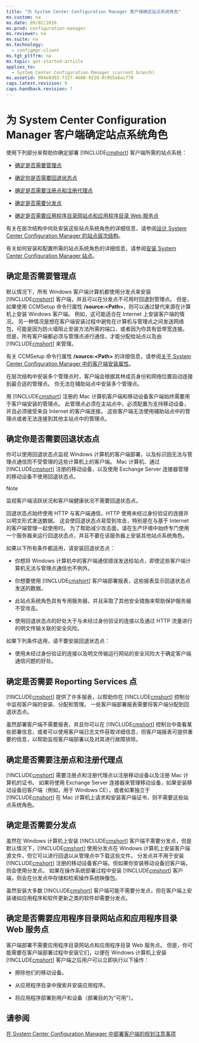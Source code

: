 ```yaml
---
title: "为 System Center Configuration Manager 客户端确定站点系统角色"
ms.custom: na
ms.date: 09/02/2016
ms.prod: configuration-manager
ms.reviewer: na
ms.suite: na
ms.technology: 
  - configmgr-client
ms.tgt_pltfrm: na
ms.topic: get-started-article
applies_to: 
  - System Center Configuration Manager (current branch)
ms.assetid: 984e8d92-7327-4b08-9228-0c955e6ac778
caps.latest.revision: 9
caps.handback.revision: 7
---
```

# 为 System Center Configuration Manager 客户端确定站点系统角色
使用下列部分来帮助你确定部署 [!INCLUDE[cmshort](../LocTest/includes/cmshort_md.md)] 客户端所需的站点系统：  
  
-   [确定是否需要管理点](#BKMK_Determine_MP)  
  
-   [确定你是否需要回退状态点](#BKMK_Determine_FSP)  
  
-   [确定是否需要注册点和注册代理点](#BKMK_Determine_EnrollmentPoints)  
  
-   [确定是否需要分发点](#BKMK_Determine_DP)  
  
-   [确定是否需要应用程序目录网站点和应用程序目录 Web 服务点](#BKMK_Determine_ApplicationCatalogPoints)  
  
 有关在层次结构中何处安装这些站点系统角色的详细信息，请参阅[设计 System Center Configuration Manager 的站点层次结构](../LocTest/Design-a-hierarchy-of-sites-for-System-Center-Configuration-Manager.md)。  
  
 有关如何安装和配置所需的站点系统角色的详细信息，请参阅[安装 System Center Configuration Manager 站点](../Topic/Install%20System%20Center%20Configuration%20Manager%20sites.md)。  
  
##  <a name="BKMK_Determine_MP"></a> 确定是否需要管理点  
 默认情况下，所有 Windows 客户端计算机都使用分发点来安装 [!INCLUDE[cmshort](../LocTest/includes/cmshort_md.md)] 客户端，并且可以在分发点不可用时回退到管理点。 但是，如果使用 CCMSetup 命令行属性 **\/source:\<Path\>**，则可以通过替代来源在计算机上安装 Windows 客户端。 例如，这可能适合在 Internet 上安装客户端的情况。 另一种情况是想在客户端安装过程中避免在计算机与管理点之间发送网络包，可能是因为防火墙阻止安装方法所需的端口，或者因为你具有低带宽连接。 但是，所有客户端都必须与管理点进行通信，才能分配给站点以及由 [!INCLUDE[cmshort](../LocTest/includes/cmshort_md.md)] 来管理。  
  
 有关 CCMSetup 命令行属性 **\/source:\<Path\>** 的详细信息，请参阅[关于 System Center Configuration Manager 中的客户端安装属性](../LocTest/About-client-installation-properties-in-System-Center-Configuration-Manager.md)。  
  
 在层次结构中安装多个管理点时，客户端会根据其林成员身份和网络位置自动连接到最合适的管理点。 你无法在辅助站点中安装多个管理点。  
  
 用 [!INCLUDE[cmshort](../LocTest/includes/cmshort_md.md)] 注册的 Mac 计算机客户端和移动设备客户端始终需要用于客户端安装的管理点。 此管理点必须在主站点中，必须配置为支持移动设备，并且必须接受来自 Internet 的客户端连接。 这些客户端无法使用辅助站点中的管理点或者无法连接到其他主站点中的管理点。  
  
##  <a name="BKMK_Determine_FSP"></a> 确定你是否需要回退状态点  
 你可以使用回退状态点监视 Windows 计算机的客户端部署，以及标识因无法与管理点通信而不受管理的这些计算机上的客户端。 Mac 计算机、通过 [!INCLUDE[cmshort](../LocTest/includes/cmshort_md.md)] 注册的移动设备，以及使用 Exchange Server 连接器管理的移动设备不使用回退状态点。  
  
> [!NOTE]  
>  监视客户端活跃状况和客户端健康状况不需要回退状态点。  
  
 回退状态点始终使用 HTTP 与客户端通信，HTTP 使用未经过身份验证的连接并以明文形式发送数据。 这会使回退状态点易受到攻击，特别是在与基于 Internet 的客户端管理一起使用时。 为了帮助减少攻击面，请在生产环境中始终专门使用一个服务器来运行回退状态点，并且不要在该服务器上安装其他站点系统角色。  
  
 如果以下所有条件都适用，请安装回退状态点：  
  
-   你想将 Windows 计算机中的客户端通信错误发送给站点，即使这些客户端计算机无法与管理点通信也不例外。  
  
-   你想要使用 [!INCLUDE[cmshort](../LocTest/includes/cmshort_md.md)] 客户端部署报表，这些报表显示回退状态点发送的数据。  
  
-   此站点系统角色具有专用服务器，并且采取了其他安全措施来帮助保护服务器不受攻击。  
  
-   使用回退状态点的好处大于与未经过身份验证的连接以及通过 HTTP 流量进行的明文传输关联的安全风险。  
  
 如果下列条件适用，请不要安装回退状态点：  
  
-   使用未经过身份验证的连接以及明文传输运行网站的安全风险大于确定客户端通信问题的好处。  
  
##  <a name="BKMK_Determine_RSP"></a> 确定是否需要 Reporting Services 点  
 [!INCLUDE[cmshort](../LocTest/includes/cmshort_md.md)] 提供了许多报表，以帮助你在 [!INCLUDE[cmshort](../LocTest/includes/cmshort_md.md)] 控制台中监视客户端的安装、分配和管理。 一些客户端部署报表需要将客户端分配到回退状态点。  
  
 虽然部署客户端不需要报表，并且你可以在 [!INCLUDE[cmshort](../LocTest/includes/cmshort_md.md)] 控制台中查看某些部署信息，或者可以使用客户端日志文件获取详细信息，但客户端报表可提供重要的信息，以帮助监视客户端部署以及对其进行故障排除。  
  
##  <a name="BKMK_Determine_EnrollmentPoints"></a> 确定是否需要注册点和注册代理点  
 [!INCLUDE[cmshort](../LocTest/includes/cmshort_md.md)] 需要注册点和注册代理点以注册移动设备以及注册 Mac 计算机的证书。 如果将使用 Exchange Server 连接器来管理移动设备，如果安装移动设备旧客户端（例如，用于 Windows CE），或者如果独立于 [!INCLUDE[cmshort](../LocTest/includes/cmshort_md.md)] 在 Mac 计算机上请求和安装客户端证书，则不需要这些站点系统角色。  
  
##  <a name="BKMK_Determine_DP"></a> 确定是否需要分发点  
 虽然在 Windows 计算机上安装 [!INCLUDE[cmshort](../LocTest/includes/cmshort_md.md)] 客户端不需要分发点，但是默认情况下，[!INCLUDE[cmshort](../LocTest/includes/cmshort_md.md)] 使用分发点在 Windows 计算机上安装客户端源文件，但它可以进行回退以从管理点中下载这些文件。 分发点并不用于安装 [!INCLUDE[cmshort](../LocTest/includes/cmshort_md.md)] 注册的移动设备客户端，但如果你安装移动设备旧客户端，则会使用分发点。 如果在操作系统部署过程中安装 [!INCLUDE[cmshort](../LocTest/includes/cmshort_md.md)] 客户端，则会在分发点中存储和检索操作系统映像包。  
  
 虽然安装大多数 [!INCLUDE[cmshort](../LocTest/includes/cmshort_md.md)] 客户端可能不需要分发点，但在客户端上安装诸如应用程序和软件更新之类的软件却需要分发点。  
  
##  <a name="BKMK_Determine_ApplicationCatalogPoints"></a> 确定是否需要应用程序目录网站点和应用程序目录 Web 服务点  
 客户端部署不需要应用程序目录网站点和应用程序目录 Web 服务点。 但是，你可能需要在客户端部署过程中安装它们，以便在 Windows 计算机上安装 [!INCLUDE[cmshort](../LocTest/includes/cmshort_md.md)] 客户端之后用户可以立即执行以下操作：  
  
-   擦除他们的移动设备。  
  
-   从应用程序目录中搜索并安装应用程序。  
  
-   将应用程序部署到用户和设备（部署目的为“可用”）。  
  
## 请参阅  
 [在 System Center Configuration Manager 中部署客户端的规划注意事项](../LocTest/Planning-considerations-for-deploying-clients-in-System-Center-Configuration-Manager.md)